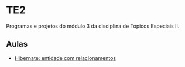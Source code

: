 # TE2
Programas e projetos do módulo 3 da disciplina de Tópicos Especiais II.

## Aulas

* [Hibernate: entidade com relacionamentos](https://github.com/wandersonfelipegp13/TE2pt2/tree/master/src/main/java/edu/te2/m3/e3/hibernate/biblioteca)
